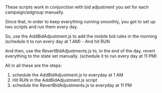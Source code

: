 These scripts work in conjunction with bid adjustment you set for each campaign/adgroup manually.

Since that, in order to keep everything running smoothly, you got to set up two scripts and run them every day.

So, use the AddBidAdjustment.js to add the mobile bid rules in the morning  (schedule it to run every day at 1 AM) - And hit RUN

And then, use the RevertBidAdjustments.js to, in the end of the day, revert everything to the state set manually. (schedule it to run every day at 11 PM)

All in all these are the steps:
1) schedule the AddBidAdjustment.js to everyday at 1 AM
2) Hit RUN in the AddBidAdjustment.js script
3) schedule the RevertBidAdjustments.js to everyday at 11 PM